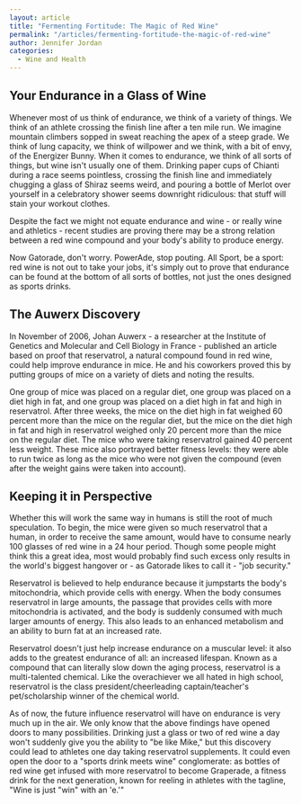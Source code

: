 ```yaml
---
layout: article
title: "Fermenting Fortitude: The Magic of Red Wine"
permalink: "/articles/fermenting-fortitude-the-magic-of-red-wine"
author: Jennifer Jordan
categories:
  - Wine and Health
---
```


## Your Endurance in a Glass of Wine

Whenever most of us think of endurance, we think of a variety of things. We think of an athlete crossing the finish line after a ten mile run. We imagine mountain climbers sopped in sweat reaching the apex of a steep grade. We think of lung capacity, we think of willpower and we think, with a bit of envy, of the Energizer Bunny. When it comes to endurance, we think of all sorts of things, but wine isn't usually one of them. Drinking paper cups of Chianti during a race seems pointless, crossing the finish line and immediately chugging a glass of Shiraz seems weird, and pouring a bottle of Merlot over yourself in a celebratory shower seems downright ridiculous: that stuff will stain your workout clothes.

Despite the fact we might not equate endurance and wine - or really wine and athletics - recent studies are proving there may be a strong relation between a red wine compound and your body's ability to produce energy.

Now Gatorade, don't worry. PowerAde, stop pouting. All Sport, be a sport: red wine is not out to take your jobs, it's simply out to prove that endurance can be found at the bottom of all sorts of bottles, not just the ones designed as sports drinks.

## The Auwerx Discovery

In November of 2006, Johan Auwerx - a researcher at the Institute of Genetics and Molecular and Cell Biology in France - published an article based on proof that reservatrol, a natural compound found in red wine, could help improve endurance in mice. He and his coworkers proved this by putting groups of mice on a variety of diets and noting the results.

One group of mice was placed on a regular diet, one group was placed on a diet high in fat, and one group was placed on a diet high in fat and high in reservatrol. After three weeks, the mice on the diet high in fat weighed 60 percent more than the mice on the regular diet, but the mice on the diet high in fat and high in reservatrol weighed only 20 percent more than the mice on the regular diet. The mice who were taking reservatrol gained 40 percent less weight. These mice also portrayed better fitness levels: they were able to run twice as long as the mice who were not given the compound (even after the weight gains were taken into account).

## Keeping it in Perspective

Whether this will work the same way in humans is still the root of much speculation. To begin, the mice were given so much reservatrol that a human, in order to receive the same amount, would have to consume nearly 100 glasses of red wine in a 24 hour period. Though some people might think this a great idea, most would probably find such excess only results in the world's biggest hangover or - as Gatorade likes to call it - "job security."

Reservatrol is believed to help endurance because it jumpstarts the body's mitochondria, which provide cells with energy. When the body consumes reservatrol in large amounts, the passage that provides cells with more mitochondria is activated, and the body is suddenly consumed with much larger amounts of energy. This also leads to an enhanced metabolism and an ability to burn fat at an increased rate.

Reservatrol doesn't just help increase endurance on a muscular level: it also adds to the greatest endurance of all: an increased lifespan. Known as a compound that can literally slow down the aging process, reservatrol is a multi-talented chemical. Like the overachiever we all hated in high school, reservatrol is the class president/cheerleading captain/teacher's pet/scholarship winner of the chemical world.

As of now, the future influence reservatrol will have on endurance is very much up in the air. We only know that the above findings have opened doors to many possibilities. Drinking just a glass or two of red wine a day won't suddenly give you the ability to "be like Mike," but this discovery could lead to athletes one day taking reservatrol supplements. It could even open the door to a "sports drink meets wine" conglomerate: as bottles of red wine get infused with more reservatrol to become Graperade, a fitness drink for the next generation, known for reeling in athletes with the tagline, "Wine is just "win" with an 'e.'"
